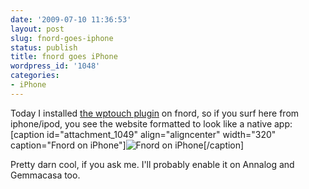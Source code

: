 ```yaml
---
date: '2009-07-10 11:36:53'
layout: post
slug: fnord-goes-iphone
status: publish
title: fnord goes iPhone
wordpress_id: '1048'
categories:
- iPhone
---
```


Today I installed [the wptouch plugin](http://www.bravenewcode.com/wptouch/) on fnord, so if you surf here from iphone/ipod, you see the website formatted to look like a native app:
[caption id="attachment_1049" align="aligncenter" width="320" caption="Fnord on iPhone"]![Fnord on iPhone](http://fnord.phfactor.net/wp-content/uploads/2009/07/img_0015.png)[/caption]

Pretty darn cool, if you ask me. I'll probably enable it on Annalog and Gemmacasa too. 
